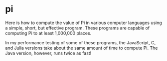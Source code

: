 # pi
Here is how to compute the value of Pi in various computer languages using a simple, short, but effective program. These programs are capable of computing Pi to at least 1,000,000 places.

In my performance testing of some of these programs, the JavaScript, C, and Julia versions take about the same amount of time to compute Pi. The Java version, however, runs twice as fast! 

